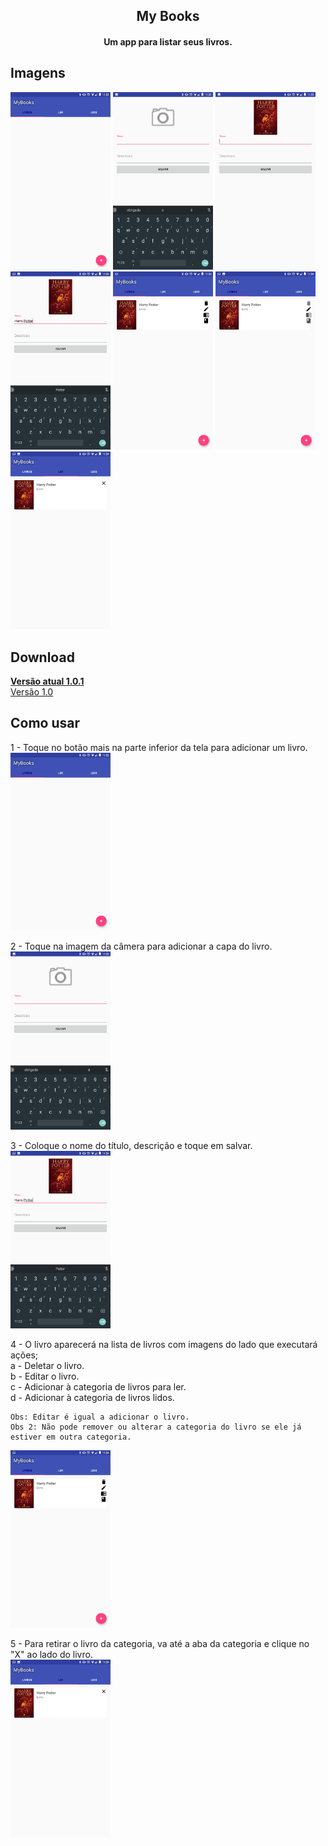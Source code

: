<h2 align="center"><b>My Books</b></h2>
<h4 align="center">Um app para listar seus livros.</h4>

## Imagens

[<img src="https://raw.githubusercontent.com/igorfs10/MyBooks/master/screenshots/Screenshot_1.png" width=160>](https://raw.githubusercontent.com/igorfs10/MyBooks/master/screenshots/Screenshot_1.png)
[<img src="https://raw.githubusercontent.com/igorfs10/MyBooks/master/screenshots/Screenshot_2.png" width=160>](https://raw.githubusercontent.com/igorfs10/MyBooks/master/screenshots/Screenshot_2.png)
[<img src="https://raw.githubusercontent.com/igorfs10/MyBooks/master/screenshots/Screenshot_3.png" width=160>](https://raw.githubusercontent.com/igorfs10/MyBooks/master/screenshots/Screenshot_3.png)
[<img src="https://raw.githubusercontent.com/igorfs10/MyBooks/master/screenshots/Screenshot_4.png" width=160>](https://raw.githubusercontent.com/igorfs10/MyBooks/master/screenshots/Screenshot_4.png)
[<img src="https://raw.githubusercontent.com/igorfs10/MyBooks/master/screenshots/Screenshot_5.png" width=160>](https://raw.githubusercontent.com/igorfs10/MyBooks/master/screenshots/Screenshot_5.png)
[<img src="https://raw.githubusercontent.com/igorfs10/MyBooks/master/screenshots/Screenshot_6.png" width=160>](https://raw.githubusercontent.com/igorfs10/MyBooks/master/screenshots/Screenshot_6.png)
[<img src="https://raw.githubusercontent.com/igorfs10/MyBooks/master/screenshots/Screenshot_7.png" width=160>](https://raw.githubusercontent.com/igorfs10/MyBooks/master/screenshots/Screenshot_7.png)


## Download

[<b>Versão atual 1.0.1</b>](https://github.com/igorfs10/MyBooks/releases/download/1.0.1/My.Books.v1.0.1.apk)  
[Versão 1.0](https://github.com/igorfs10/MyBooks/releases/download/v1.0/My.Books.v1.0.apk)

## Como usar

1 - Toque no botão mais na parte inferior da tela para adicionar um livro.  
[<img src="https://raw.githubusercontent.com/igorfs10/MyBooks/master/screenshots/Screenshot_1.png" width=160>](https://raw.githubusercontent.com/igorfs10/MyBooks/master/screenshots/Screenshot_1.png)

2 - Toque na imagem da câmera para adicionar a capa do livro.  
[<img src="https://raw.githubusercontent.com/igorfs10/MyBooks/master/screenshots/Screenshot_2.png" width=160>](https://raw.githubusercontent.com/igorfs10/MyBooks/master/screenshots/Screenshot_2.png)

3 - Coloque o nome do título, descrição e toque em salvar.  
[<img src="https://raw.githubusercontent.com/igorfs10/MyBooks/master/screenshots/Screenshot_4.png" width=160>](https://raw.githubusercontent.com/igorfs10/MyBooks/master/screenshots/Screenshot_4.png)

4 - O livro aparecerá na lista de livros com imagens do lado que executará ações;  
	a - Deletar o livro.  
	b - Editar o livro.  
	c - Adicionar à categoria de livros para ler.  
	d - Adicionar à categoria de livros lidos.  
	
	Obs: Editar é igual a adicionar o livro.  
	Obs 2: Não pode remover ou alterar a categoria do livro se ele já estiver em outra categoria.  
[<img src="https://raw.githubusercontent.com/igorfs10/MyBooks/master/screenshots/Screenshot_5.png" width=160>](https://raw.githubusercontent.com/igorfs10/MyBooks/master/screenshots/Screenshot_5.png)

5 - Para retirar o livro da categoria, va até a aba da categoria e clique no "X" ao lado do livro.  
[<img src="https://raw.githubusercontent.com/igorfs10/MyBooks/master/screenshots/Screenshot_7.png" width=160>](https://raw.githubusercontent.com/igorfs10/MyBooks/master/screenshots/Screenshot_7.png)
